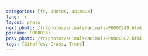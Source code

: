 ```yaml
---
categories: [fr, photos, animaux]
lang: fr
layout: photo
next_photo: /fr/photos/animals/animals-P0000249.html
picname: P0000163
prev_photo: /fr/photos/animals/animals-P0000082.html
tags: [Giraffes, Grass, Trees]
---
```

